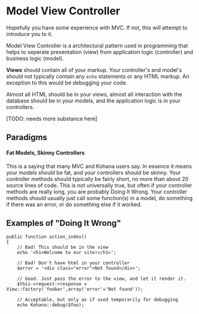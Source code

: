 # Model View Controller

Hopefully you have some experience with MVC.  If not, this will attempt to introduce you to it.

Model View Controller is a architectural pattern used in programming that helps to seperate presentation (view) from application logic (controller) and business logic (model).

**Views** should contain all of your markup.  Your controller's and model's should not typically contain any `echo` statements or any HTML markup.  An exception to this would be debugging your code.



Almost all HTML should be in your views, almost all interaction with the database should be in your models, and the application logic is in your controllers.

\[TODO: needs more substance here]

## Paradigms

#### Fat Models, Skinny Controllers

This is a saying that many MVC and Kohana users say.  In essence it means your models should be fat, and your controllers should be skinny.  Your controller methods should typically be fairly short, no more than about 20 source lines of code.  This is not universally true, but often if your controller methods are really long, you are probably Doing It Wrong.  Your controller methods should usually just call some function(s) in a model, do something if there was an error, or do something else if it worked.

## Examples of "Doing It Wrong"

~~~
public function action_index()
{
	// Bad! This should be in the view
	echo '<h1>Welcome to our site!</h1>';
	
	// Bad! Don't have html in your controller
	$error = '<div class="error">Not found</div>';
	
	// Good. Just pass the error to the view, and let it render it.
	$this->request->response = View::factory('foobar',array('error'='Not found'));
	
	// Acceptable, but only as if used temporarily for debugging
	echo Kohana::debug($foo);
~~~